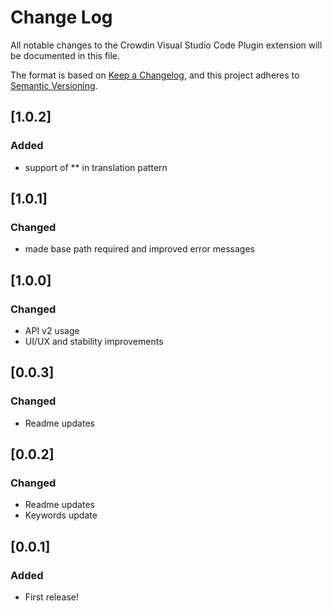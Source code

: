 # Change Log

All notable changes to the Crowdin Visual Studio Code Plugin extension will be documented in this file.

The format is based on [Keep a Changelog](https://keepachangelog.com/en/1.0.0/),
and this project adheres to [Semantic Versioning](https://semver.org/spec/v2.0.0.html).

## [1.0.2]

### Added
- support of ** in translation pattern

## [1.0.1]

### Changed

- made base path required and improved error messages

## [1.0.0]

### Changed

- API v2 usage
- UI/UX and stability improvements

## [0.0.3]

### Changed

- Readme updates

## [0.0.2]

### Changed

- Readme updates
- Keywords update

## [0.0.1]

### Added

- First release!
